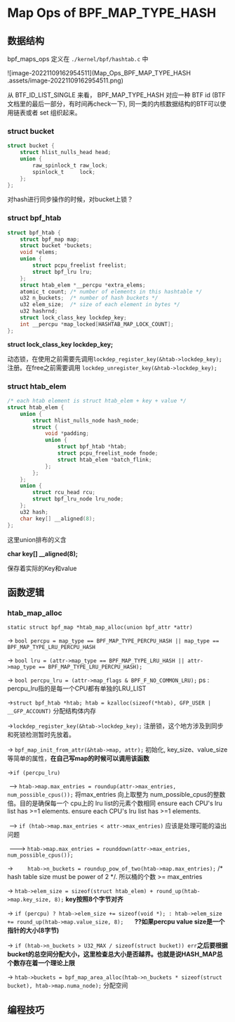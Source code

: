 # Map Ops of BPF_MAP_TYPE_HASH 

## 数据结构

bpf_maps_ops 定义在 `./kernel/bpf/hashtab.c` 中

![image-20221109162954511](Map_Ops_BPF_MAP_TYPE_HASH .assets/image-20221109162954511.png)

从 BTF_ID_LIST_SINGLE 来看， BPF_MAP_TYPE_HASH 对应一种 BTF id (BTF 文档里的最后一部分，有时间再check一下), 同一类的内核数据结构的BTF可以使用链表或者 set 组织起来。

### struct bucket

```c 
struct bucket {
	struct hlist_nulls_head head;
	union {
		raw_spinlock_t raw_lock;
		spinlock_t     lock;
	};
};
```

对hash进行同步操作的时候，对bucket上锁？

### struct bpf_htab 

```c
struct bpf_htab {
	struct bpf_map map;
	struct bucket *buckets;
	void *elems;
	union {
		struct pcpu_freelist freelist;
		struct bpf_lru lru;
	};
	struct htab_elem *__percpu *extra_elems;
	atomic_t count;	/* number of elements in this hashtable */
	u32 n_buckets;	/* number of hash buckets */
	u32 elem_size;	/* size of each element in bytes */
	u32 hashrnd;
	struct lock_class_key lockdep_key;
	int __percpu *map_locked[HASHTAB_MAP_LOCK_COUNT];
};

```

**struct lock_class_key lockdep_key;** 

动态锁，在使用之前需要先调用`lockdep_register_key(&htab->lockdep_key);`   注册。在free之前需要调用 `lockdep_unregister_key(&htab->lockdep_key);` 

### struct htab_elem

```c
/* each htab element is struct htab_elem + key + value */
struct htab_elem {
	union {
		struct hlist_nulls_node hash_node;
		struct {
			void *padding;
			union {
				struct bpf_htab *htab;
				struct pcpu_freelist_node fnode;
				struct htab_elem *batch_flink;
			};
		};
	};
	union {
		struct rcu_head rcu;
		struct bpf_lru_node lru_node;
	};
	u32 hash;
	char key[] __aligned(8);
};
```

这里union排布的义含

**char key[] __aligned(8);** 

保存着实际的Key和value

## 函数逻辑

### htab_map_alloc

`static struct bpf_map *htab_map_alloc(union bpf_attr *attr)`

-> `bool percpu = map_type == BPF_MAP_TYPE_PERCPU_HASH || map_type == BPF_MAP_TYPE_LRU_PERCPU_HASH` 

-> `bool lru = (attr->map_type == BPF_MAP_TYPE_LRU_HASH || attr->map_type == BPF_MAP_TYPE_LRU_PERCPU_HASH);`

-> `bool percpu_lru = (attr->map_flags & BPF_F_NO_COMMON_LRU);`  ps : percpu_lru指的是每一个CPU都有单独的LRU_LIST

->`struct bpf_htab *htab; htab = kzalloc(sizeof(*htab), GFP_USER | __GFP_ACCOUNT)`  分配结构体内存

->`lockdep_register_key(&htab->lockdep_key);`   注册锁，这个地方涉及到同步和死锁检测暂时先放着。

-> `bpf_map_init_from_attr(&htab->map, attr);`  初始化, key_size、value_size等简单的属性，**在自己写map的时候可以调用该函数**

->`if (percpu_lru)` 

​	--> `htab->map.max_entries = roundup(attr->max_entries, num_possible_cpus());` 将max_entries 向上取整为 num_possible_cpus的整数倍。目的是确保每一个 cpu上的 lru list的元素个数相同 ensure each CPU's lru list has >=1 elements. ensure each CPU's lru list has >=1 elements. 

​	--> `if (htab->map.max_entries < attr->max_entries)` 应该是处理可能的溢出问题

​		---> `htab->map.max_entries = rounddown(attr->max_entries, num_possible_cpus());`

-> `	htab->n_buckets = roundup_pow_of_two(htab->map.max_entries);`  /* hash table size must be power of 2 */. 所以桶的个数 >= max_entries 

-> `htab->elem_size = sizeof(struct htab_elem) + round_up(htab->map.key_size, 8);`  **key按照8个字节对齐**

-> `if (percpu) ? htab->elem_size += sizeof(void *); : htab->elem_size += round_up(htab->map.value_size, 8);   ` **??如果percpu value size是一个指针的大小(8字节)**  

-> `if (htab->n_buckets > U32_MAX / sizeof(struct bucket)) err`**之后要根据bucket的总空间分配大小，这里检查总大小是否越界。也就是说HASH_MAP总个数存在着一个理论上限** 

-> `htab->buckets = bpf_map_area_alloc(htab->n_buckets *
 sizeof(struct bucket), htab->map.numa_node);` 分配空间



## 编程技巧